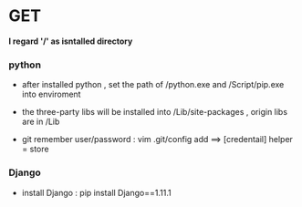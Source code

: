 
# GET  

**I regard '/' as isntalled directory**  

### python  

* after installed python , set the path of /python.exe and /Script/pip.exe into enviroment  
  
* the three-party libs will be installed into /Lib/site-packages , origin libs are in /Lib  

* git remember user/password : vim .git/config add ==> [credentail] helper = store  


### Django  

* install Django : pip install Django==1.11.1  




